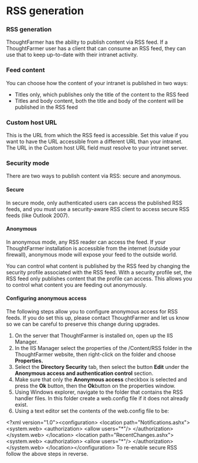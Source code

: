 # RSS generation

### RSS generation

ThoughtFarmer has the ability to publish content via RSS feed. If a ThoughtFarmer user has a client that can consume an RSS feed, they can use that to keep up-to-date with their intranet activity.

### Feed content

You can choose how the content of your intranet is published in two ways:

* Titles only, which publishes only the title of the content to the RSS feed
* Titles and body content, both the title and body of the content will be published in the RSS feed

### Custom host URL

This is the URL from which the RSS feed is accessible. Set this value if you want to have the URL accessible from a different URL than your intranet.  
 The URL in the Custom host URL field must resolve to your intranet server.

### Security mode

There are two ways to publish content via RSS: secure and anonymous.

#### Secure

In secure mode, only authenticated users can access the published RSS feeds, and you must use a security-aware RSS client to access secure RSS feeds \(like Outlook 2007\).

#### Anonymous

In anonymous mode, any RSS reader can access the feed. If your ThoughtFarmer installation is accessible from the internet \(outside your firewall\), anonymous mode will expose your feed to the outside world.   
  
You can control what content is published by the RSS feed by changing the security profile associated with the RSS feed. With a security profile set, the RSS feed only publishes content that the profile can access. This allows you to control what content you are feeding out anonymously.

#### Configuring anonymous access

The following steps allow you to configure anonymous access for RSS feeds. If you do set this up, please contact ThoughtFarmer and let us know so we can be careful to preserve this change during upgrades.

1. On the server that ThoughtFarmer is installed on, open up the IIS Manager.
2. In the IIS Manager select the properties of the /Content/RSS folder in the ThoughtFarmer website, then right-click on the folder and choose **Properties.**
3. Select the **Directory Security** tab, then select the button **Edit** under the **Anonymous access and authentication control** section.
4. Make sure that only the **Anonymous access** checkbox is selected and press the **Ok** button, then the **Ok**button on the properties window.
5. Using Windows explorer, navigate to the folder that contains the RSS handler files. In this folder create a web.config file if it does not already exist.
6. Using a text editor set the contents of the web.config file to be:

&lt;?xml version="1.0"&gt;&lt;configuration&gt;    &lt;location path="Notifications.ashx"&gt;        &lt;system.web&gt;            &lt;authorization&gt;                &lt;allow users="\*"/&gt;            &lt;/authorization&gt;        &lt;/system.web&gt;    &lt;/location&gt;    &lt;location path="RecentChanges.ashx"&gt;        &lt;system.web&gt;            &lt;authorization&gt;                &lt;allow users="\*"/&gt;            &lt;/authorization&gt;        &lt;/system.web&gt;    &lt;/location&gt;&lt;/configuration&gt; To re-enable secure RSS follow the above steps in reverse.

